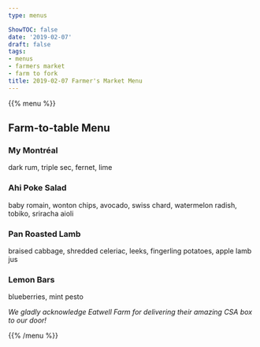 ```yaml
---
type: menus

ShowTOC: false
date: '2019-02-07'
draft: false
tags:
- menus
- farmers market
- farm to fork
title: 2019-02-07 Farmer's Market Menu
---
```


{{% menu %}}

## Farm\-to\-table Menu

### My Montréal

dark rum, triple sec, fernet, lime

### Ahi Poke Salad

baby romain, wonton chips, avocado, swiss chard,
watermelon radish, tobiko, sriracha aioli

### Pan Roasted Lamb

braised cabbage, shredded celeriac, leeks,
fingerling potatoes, apple lamb jus

### Lemon Bars

blueberries, mint pesto


*We gladly acknowledge Eatwell Farm for*
*delivering their amazing CSA box to our door\!*

{{% /menu %}}
